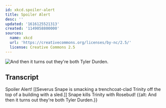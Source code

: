 ```yaml
---
id: xkcd.spoiler-alert
title: Spoiler Alert
desc: ''
updated: '1616125521313'
created: '1149058800000'
sources:
  name: xkcd
  url: 'https://creativecommons.org/licenses/by-nc/2.5/'
  license: Creative Commons 2.5
---
```

![And then it turns out they're both Tyler Durden.](https://imgs.xkcd.com/comics/spoiler_alert.png)

## Transcript
Spoiler Alert!
[[Severus Snape is smacking a trenchcoat-clad Trinity off the top of a building with a sled.]]
Snape kills Trinity with Rosebud!
{{alt: And then it turns out they're both Tyler Durden.}}
